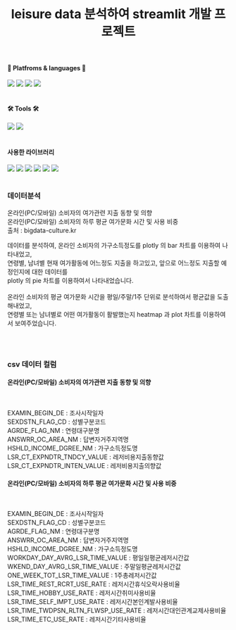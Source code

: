 <br/>
<div align="center">

#   leisure data 분석하여 streamlit 개발 프로젝트   

</div>  
<br/>
<div align="cecnter">

#### 🌟 Platfroms & languages 🌟

</div>

<div>
  <img src="https://img.shields.io/badge/Python-007396?style=flat&logo=Python&logoColor=white" />
  <img src="https://img.shields.io/badge/Jupyter Notebook-E34F26?style=flat&logo=Jupyter&logoColor=white" />
  <img src="https://img.shields.io/badge/AWS-232F3E?style=flat&logo=Amazon AWS&logoColor=white" />
  <img src="https://img.shields.io/badge/EC2-FF9900?style=flat&logo=Amazon EC2&logoColor=white" />
</div>  

<br/>

<div align="left">

#### 🛠 Tools 🛠

</div>  

<div>
<img src="https://img.shields.io/badge/Visual Studio Code-007ACC?style=flat&logo=Visual Studio Code&logoColor=white"/> 
<img src="https://img.shields.io/badge/Github-000000?style=flat&logo=Github&logoColor=white"/>
</div>

<br/> 

#### 사용한 라이브러리

<div>
<img src="https://img.shields.io/badge/Streamlit-FF4B4B?style=flat&logo=Streamlit&logoColor=white"/> 
<img src="https://img.shields.io/badge/pandas-150458?style=flat&logo=pandas&logoColor=white"/>
<img src="https://img.shields.io/badge/matplotlib-EBAF00?style=flat&logo=matplotlib&logoColor=white"/>
<img src="https://img.shields.io/badge/seaborn-52BBE6?style=flat&logo=seaborn&logoColor=white"/>
<img src="https://img.shields.io/badge/Plotly-3F4F75?style=flat&logo=Plotly&logoColor=white"/> 
<img src="https://img.shields.io/badge/PIL-14A0C4?style=flat&logo=PIL&logoColor=white"/>
</div>

<br/>

### 데이터분석  

온라인(PC/모바일) 소비자의 여가관련 지출 동향 및 의향  
온라인(PC/모바일) 소비자의 하루 평균 여가문화 시간 및 사용 비중  
출처 : bigdata-culture.kr  


데이터를 분석하여, 온라인 소비자의 가구소득정도를 plotly 의 bar 차트를 이용하여 나타내었고,  
연령별, 남녀별 현재 여가활동에 어느정도 지출을 하고있고, 앞으로 어느정도 지출할 예정인지에 대한 데이터를  
plotly 의 pie 차트를 이용하여서 나타내었습니다.  
<br/>
온라인 소비자의 평균 여가문화 시간을 평일/주말/1주 단위로 분석하여서 평균값을 도출해내었고,  
연령별 또는 남녀별로 어떤 여가활동이 활발했는지 heatmap 과 plot 차트를 이용하여서 보여주었습니다.  


<br/>
<br/>


### csv 데이터 컬럼

#### 온라인(PC/모바일) 소비자의 여가관련 지출 동향 및 의향  

<br/>

EXAMIN_BEGIN_DE : 조사시작일자  
SEXDSTN_FLAG_CD	: 성별구분코드  	
AGRDE_FLAG_NM : 연령대구분명  
ANSWRR_OC_AREA_NM : 답변자거주지역명  
HSHLD_INCOME_DGREE_NM : 가구소득정도명  
LSR_CT_EXPNDTR_TNDCY_VALUE : 레저비용지출동향값  
LSR_CT_EXPNDTR_INTEN_VALUE : 레저비용지출의향값  


#### 온라인(PC/모바일) 소비자의 하루 평균 여가문화 시간 및 사용 비중 

<br/>

EXAMIN_BEGIN_DE : 조사시작일자  
SEXDSTN_FLAG_CD	: 성별구분코드  	
AGRDE_FLAG_NM : 연령대구분명  
ANSWRR_OC_AREA_NM : 답변자거주지역명  
HSHLD_INCOME_DGREE_NM : 가구소득정도명  
WORKDAY_DAY_AVRG_LSR_TIME_VALUE	: 평일일평균레저시간값  
WKEND_DAY_AVRG_LSR_TIME_VALUE : 주말일평균레저시간값  
ONE_WEEK_TOT_LSR_TIME_VALUE : 1주총레저시간값  
LSR_TIME_REST_RCRT_USE_RATE : 레저시간휴식오락사용비율  
LSR_TIME_HOBBY_USE_RATE : 레저시간취미사용비율  
LSR_TIME_SELF_IMPT_USE_RATE : 레저시간본인계발사용비율  
LSR_TIME_TWDPSN_RLTN_FLWSP_USE_RATE : 레저시간대인관계교제사용비율  
LSR_TIME_ETC_USE_RATE : 레저시간기타사용비율  











